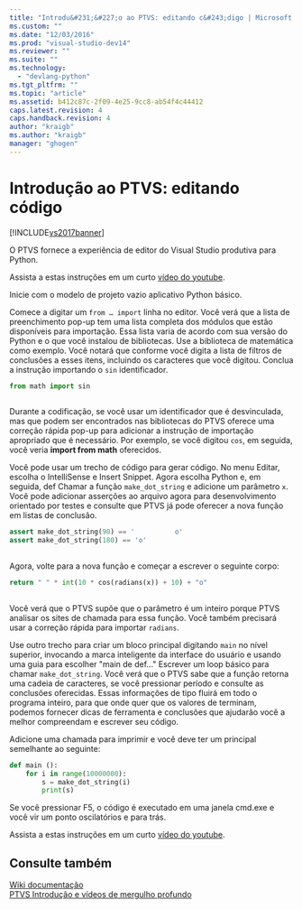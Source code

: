 ```yaml
---
title: "Introdu&#231;&#227;o ao PTVS: editando c&#243;digo | Microsoft Docs"
ms.custom: ""
ms.date: "12/03/2016"
ms.prod: "visual-studio-dev14"
ms.reviewer: ""
ms.suite: ""
ms.technology: 
  - "devlang-python"
ms.tgt_pltfrm: ""
ms.topic: "article"
ms.assetid: b412c87c-2f09-4e25-9cc8-ab54f4c44412
caps.latest.revision: 4
caps.handback.revision: 4
author: "kraigb"
ms.author: "kraigb"
manager: "ghogen"
---
```

# Introdu&#231;&#227;o ao PTVS: editando c&#243;digo
[!INCLUDE[vs2017banner](../code-quality/includes/vs2017banner.md)]

O PTVS fornece a experiência de editor do Visual Studio produtiva para Python.  
  
 Assista a estas instruções em um curto [vídeo do youtube](https://www.youtube.com/watch?v=uZGZNEyyeKs&index=3&list=PLReL099Y5nRdLgGAdrb_YeTdEnd23s6Ff).  
  
 Inicie com o modelo de projeto vazio aplicativo Python básico.  
  
 Comece a digitar um `from … import` linha no editor.  Você verá que a lista de preenchimento pop\-up tem uma lista completa dos módulos que estão disponíveis para importação.  Essa lista varia de acordo com sua versão do Python e o que você instalou de bibliotecas.  Use a biblioteca de matemática como exemplo.  Você notará que conforme você digita a lista de filtros de conclusões a esses itens, incluindo os caracteres que você digitou.  Conclua a instrução importando o `sin` identificador.  
  
```python  
from math import sin  
  
```  
  
 Durante a codificação, se você usar um identificador que é desvinculada, mas que podem ser encontrados nas bibliotecas do PTVS oferece uma correção rápida pop\-up para adicionar a instrução de importação apropriado que é necessário.  Por exemplo, se você digitou `cos`, em seguida, você veria **import from math** oferecidos.  
  
 Você pode usar um trecho de código para gerar código.  No menu Editar, escolha o IntelliSense e Insert Snippet.  Agora escolha Python e, em seguida, def  Chamar a função `make_dot_string` e adicione um parâmetro `x`.  Você pode adicionar asserções ao arquivo agora para desenvolvimento orientado por testes e consulte que PTVS já pode oferecer a nova função em listas de conclusão.  
  
```python  
assert make_dot_string(90) == '          o'  
assert make_dot_string(180) == 'o'  
  
```  
  
 Agora, volte para a nova função e começar a escrever o seguinte corpo:  
  
```python  
return " " * int(10 * cos(radians(x)) + 10) + "o"  
  
```  
  
 Você verá que o PTVS supõe que o parâmetro é um inteiro porque PTVS analisar os sites de chamada para essa função.  Você também precisará usar a correção rápida para importar `radians`.  
  
 Use outro trecho para criar um bloco principal digitando `main` no nível superior, invocando a marca inteligente da interface do usuário e usando uma guia para escolher "main de def..."  Escrever um loop básico para chamar `make_dot_string`.  Você verá que o PTVS sabe que a função retorna uma cadeia de caracteres, se você pressionar período e consulte as conclusões oferecidas.  Essas informações de tipo fluirá em todo o programa inteiro, para que onde quer que os valores de terminam, podemos fornecer dicas de ferramenta e conclusões que ajudarão você a melhor compreendam e escrever seu código.  
  
 Adicione uma chamada para imprimir e você deve ter um principal semelhante ao seguinte:  
  
```python  
def main ():  
    for i in range(10000000):  
        s = make_dot_string(i)  
        print(s)  
```  
  
 Se você pressionar F5, o código é executado em uma janela cmd.exe e você vir um ponto oscilatórios e para trás.  
  
 Assista a estas instruções em um curto [vídeo do youtube](https://www.youtube.com/watch?v=uZGZNEyyeKs&index=3&list=PLReL099Y5nRdLgGAdrb_YeTdEnd23s6Ff).  
  
## Consulte também  
 [Wiki documentação](https://github.com/Microsoft/PTVS/wiki/Editor-Features)   
 [PTVS Introdução e vídeos de mergulho profundo](https://www.youtube.com/playlist?list=PLReL099Y5nRdLgGAdrb_YeTdEnd23s6Ff)